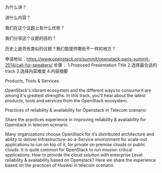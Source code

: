 为什么讲？

讲什么内容？

我们在这个议题上有什么优势？

我们分享这个议题的目的？

历史上是否有类似的议题？我们能提供哪些不一样的地方？



申请地址：https://www.openstack.org/summit/openstack-paris-summit-2014/call-for-speakers/
步骤：
1.Proposed Presentation Title
2.选择最合适的track
3.选择内容难度
4.内容摘要

Products, Tools & Services

OpenStack's vibrant ecosystem and the different ways to consume it are among it's greatest strengths. In this track, you'll hear about the latest products, tools and services from the OpenStack ecosystem.

Practices of reliability & availability for Openstack in Telecom scenario

Share the practices experience in improving reliability & availability for Openstack in telecom scenario.
 
Many organizations choose OpenStack for it’s distributed architecture and ability to deliver Infrastructure-as-a-Service environment for scale-out applications to run on top of it, for private on premise clouds or public clouds. It is quite common for OpenStack to run mission critical applications. How to provide the cloud solution with enterprise Level reliability & availability based on Openstack? Here we share the experience based on the practices of Huawei in telecom scenario.
